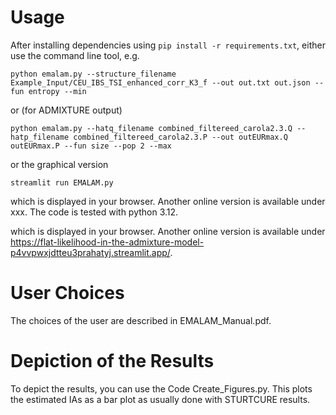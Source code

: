 # Usage

After installing dependencies using `pip install -r requirements.txt`, either use the command line tool, e.g.
```
python emalam.py --structure_filename Example_Input/CEU_IBS_TSI_enhanced_corr_K3_f --out out.txt out.json --fun entropy --min 
```
or (for ADMIXTURE output)
```
python emalam.py --hatq_filename combined_filtereed_carola2.3.Q --hatp_filename combined_filtereed_carola2.3.P --out outEURmax.Q outEURmax.P --fun size --pop 2 --max
```
or the graphical version
```
streamlit run EMALAM.py
```

which is displayed in your browser. Another online version is available under xxx.
The code is tested with python 3.12.

which is displayed in your browser. Another online version is available under https://flat-likelihood-in-the-admixture-model-p4vvpwxjdtteu3prahatyj.streamlit.app/.
 
# User Choices

The choices of the user are described in EMALAM\_Manual.pdf.

# Depiction of the Results

To depict the results, you can use the Code Create_Figures.py. This plots the estimated IAs as a bar plot as usually done with STURTCURE results. 








